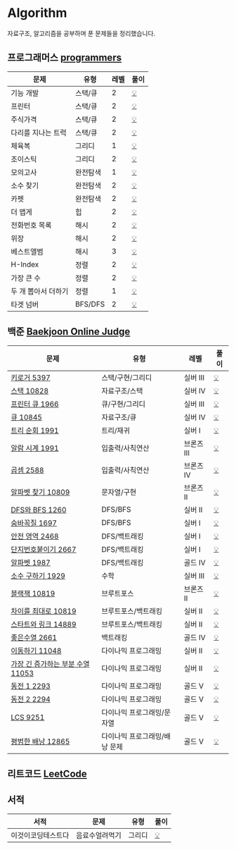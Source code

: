 # Algorithm

자료구조, 알고리즘을 공부하며 푼 문제들을 정리했습니다. 

## 프로그래머스 [programmers](https://programmers.co.kr/)

|문제|유형|레벨|풀이|
|---|----|----|---|
|기능 개발|스택/큐|2|[💡](https://github.com/miinkang/Algorithm/blob/main/%5Bprogrammers%5Ddevelope_function.ipynb)|
|프린터|스택/큐|2|[💡](https://github.com/miinkang/Algorithm/blob/main/%5Bprogrammers%5Dprinter.ipynb)|
|주식가격|스택/큐|2|[💡](https://github.com/miinkang/Algorithm/blob/main/%5Bprogrammers%5Dstack_queue_stock_price.ipynb)|
|다리를 지나는 트럭|스택/큐|2|[💡](https://github.com/miinkang/Algorithm/blob/main/%5Bprogrammers%5Dtrucks_go_over_the_bridge.ipynb)|
|체육복|그리디|1|[💡](https://github.com/miinkang/Algorithm/blob/main/%5Bprogrammers%5Dgym_clothes.ipynb)|
|조이스틱|그리디|2|[💡](https://github.com/miinkang/Algorithm/blob/main/%5Bprogrammers%5Djoystick.ipynb)|
|모의고사|완전탐색|1|[💡](https://github.com/miinkang/Algorithm/blob/main/%5Bprogrammers%5Dmock_exam.ipynb)|
|소수 찾기|완전탐색|2|[💡](https://github.com/miinkang/Algorithm/blob/main/%5Bprogrammers%5Dfind_prime_number.ipynb)|
|카펫|완전탐색|2|[💡](https://github.com/miinkang/Algorithm/blob/main/%5Bprogrammers%5Dcarpet.ipynb)|
|더 맵게|힙|2|[💡](https://github.com/miinkang/Algorithm/blob/main/%5Bprogrammers%5Dmore_spicy.ipynb)|
|전화번호 목록|해시|2|[💡](https://github.com/miinkang/Algorithm/blob/main/%5Bprogrammers%5Dphone_book.ipynb)|
|위장|해시|2|[💡](https://github.com/miinkang/Algorithm/blob/main/%5Bprogrammers%5Ddisguise.ipynb)|
|베스트앨범|해시|3|[💡](https://github.com/miinkang/Algorithm/blob/main/%5Bprogrammers%5Dbest_album.ipynb)|
|H-Index|정렬|2|[💡](https://github.com/miinkang/Algorithm/blob/main/%5Bprogrammers%5DH-Index.ipynb)|
|가장 큰 수|정렬|2|[💡](https://github.com/miinkang/Algorithm/blob/main/%5Bprogrammers%5Dthe_biggest_number.ipynb)|
|두 개 뽑아서 더하기|정렬|1|[💡](https://github.com/miinkang/Algorithm/blob/main/%5Bprogrammers%5Dsum_of_two_numbers.ipynb)|
|타겟 넘버|BFS/DFS|2|[💡](https://github.com/miinkang/Algorithm/blob/main/%5Bprogrammers%5Dtarget_number.ipynb)|

## 백준 [Baekjoon Online Judge](https://www.acmicpc.net/)


|문제|유형|레벨|풀이|
|---|----|----|---|
|[키로거 5397](https://www.acmicpc.net/problem/5397)|스택/구현/그리디|실버 III|[💡](https://github.com/miinkang/Algorithm/blob/main/%5BBOJ%5D5397_keylogger.ipynb)|
|[스택 10828](https://www.acmicpc.net/problem/10828)|자료구조/스택|실버 IV|[💡](https://github.com/miinkang/Algorithm/blob/main/%5BBOJ%5D10828_stack.ipynb)|
|[프린터 큐 1966](https://www.acmicpc.net/problem/1966)|큐/구현/그리디|실버 III|[💡](https://github.com/miinkang/Algorithm/blob/main/%5BBOJ%5D1966_printer_queue.ipynb)|
|[큐 10845](https://www.acmicpc.net/problem/10845)|자료구조/큐|실버 IV|[💡](https://github.com/miinkang/Algorithm/blob/main/%5BBOJ%5D10845_queue.ipynb)|
|[트리 순회 1991](https://www.acmicpc.net/problem/1991)|트리/재귀|실버 I|[💡](https://github.com/miinkang/Algorithm/blob/main/%5BBOJ%5D1991_tree_traversal.ipynb)|
|[알람 시계 1991](https://www.acmicpc.net/problem/2884)|입출력/사칙연산|브론즈 III|[💡](https://github.com/miinkang/Algorithm/blob/main/%5BBOJ%5D2884_alarm_clock.ipynb)|
|[곱셈 2588](https://www.acmicpc.net/problem/2588)|입출력/사칙연산|브론즈 IV|[💡](https://github.com/miinkang/Algorithm/blob/main/%5BBOJ%5D2588_multiplication.ipynb)|
|[알파벳 찾기 10809](https://www.acmicpc.net/problem/10809)|문자열/구현|브론즈 II|[💡](https://github.com/miinkang/Algorithm/blob/main/%5BBOJ%5D10809_find_alphabet.ipynb)|
|[DFS와 BFS 1260](https://www.acmicpc.net/problem/1260)|DFS/BFS|실버 II|[💡](https://github.com/miinkang/Algorithm/blob/main/%5BBOJ%5D1260_DFS_and_BFS.ipynb)|
|[숨바꼭질 1697](https://www.acmicpc.net/problem/1697)|DFS/BFS|실버 I|[💡](https://github.com/miinkang/Algorithm/blob/main/%5BBOJ%5D1697_hide_n_seek.ipynb)|
|[안전 영역 2468](https://www.acmicpc.net/problem/2468)|DFS/백트래킹|실버 I|[💡](https://github.com/miinkang/Algorithm/blob/main/%5BBOJ%5D2468_safe_area.ipynb)|
|[단지번호붙이기 2667](https://www.acmicpc.net/problem/2667)|DFS/백트래킹|실버 I|[💡](https://github.com/miinkang/Algorithm/blob/main/%5BBOJ%5D2667_number_town.ipynb)|
|[알파벳 1987](https://www.acmicpc.net/problem/1987)|DFS/백트래킹|골드 IV|[💡](https://github.com/miinkang/Algorithm/blob/main/%5BBOJ%5D1987_alphabet.ipynb)|
|[소수 구하기 1929](https://www.acmicpc.net/problem/1929)|수학|실버 III|[💡](https://github.com/miinkang/Algorithm/blob/main/%5BBOJ%5D1929_find_prime_number.ipynb)|
|[블랙잭 10819](https://www.acmicpc.net/problem/2798)|브루트포스|브론즈 II|[💡](https://github.com/miinkang/Algorithm/blob/main/%5BBOJ%5D2798_blackjack.ipynb)|
|[차이를 최대로 10819](https://www.acmicpc.net/problem/10819)|브루트포스/백트래킹|실버 II|[💡](https://github.com/miinkang/Algorithm/blob/main/%5BBOJ%5D10819_maximize_the_difference.ipynb)|
|[스타트와 링크 14889](https://www.acmicpc.net/problem/14889)|브루트포스/백트래킹|실버 II|[💡](https://github.com/miinkang/Algorithm/blob/main/%5BBOJ%5D14889_start_and_link.ipynb)|
|[좋은수열 2661](https://www.acmicpc.net/problem/2661)|백트래킹|골드 IV|[💡](https://github.com/miinkang/Algorithm/blob/main/%5BBOJ%5D2661_good_sequence.ipynb)|
|[이동하기 11048](https://www.acmicpc.net/problem/11048)|다이나믹 프로그래밍|실버 II|[💡](https://github.com/miinkang/Algorithm/blob/main/%5BBOJ%5D11048_move.ipynb)|
|[가장 긴 증가하는 부분 수열 11053](https://www.acmicpc.net/problem/11053)|다이나믹 프로그래밍|실버 II|[💡](https://github.com/miinkang/Algorithm/blob/main/%5BBOJ%5D11053_the_longest_increasing_subsequence.ipynb)|
|[동전 1 2293](https://www.acmicpc.net/problem/2293)|다이나믹 프로그래밍|골드 V|[💡](https://github.com/miinkang/Algorithm/blob/main/%5BBOJ%5D2293_coin1.ipynb)|
|[동전 2 2294](https://www.acmicpc.net/problem/2294)|다이나믹 프로그래밍|골드 V|[💡](https://github.com/miinkang/Algorithm/blob/main/%5BBOJ%5D2294_coin2.ipynb)|
|[LCS 9251](https://www.acmicpc.net/problem/9251)|다이나믹 프로그래밍/문자열|골드 V|[💡](https://github.com/miinkang/Algorithm/blob/main/%5BBOJ%5D9251_LCS.ipynb)|
|[평범한 배낭 12865](https://www.acmicpc.net/problem/12865)|다이나믹 프로그래밍/배낭 문제|골드 V|[💡](https://github.com/miinkang/Algorithm/blob/main/%5BBOJ%5D12865_an_ordinary_backpack.ipynb)|

## 리트코드 [LeetCode](https://leetcode.com/)

## 서적
|서적|문제|유형|풀이|
|---|----|----|---|
|이것이코딩테스트다|음료수얼려먹기|그리디|[💡](https://github.com/miinkang/Algorithm/blob/main/%5BThisIsCT%5Dmake_icecream.ipynb)|
